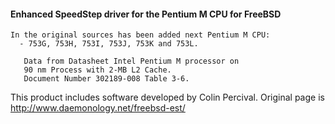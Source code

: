 #### Enhanced SpeedStep driver for the Pentium M CPU for FreeBSD
```
In the original sources has been added next Pentium M CPU:
  - 753G, 753H, 753I, 753J, 753K and 753L.

   Data from Datasheet Intel Pentium M processor on
   90 nm Process with 2-MB L2 Cache.
   Document Number 302189-008 Table 3-6.

```
This product includes software developed by Colin Percival.
Original page is http://www.daemonology.net/freebsd-est/